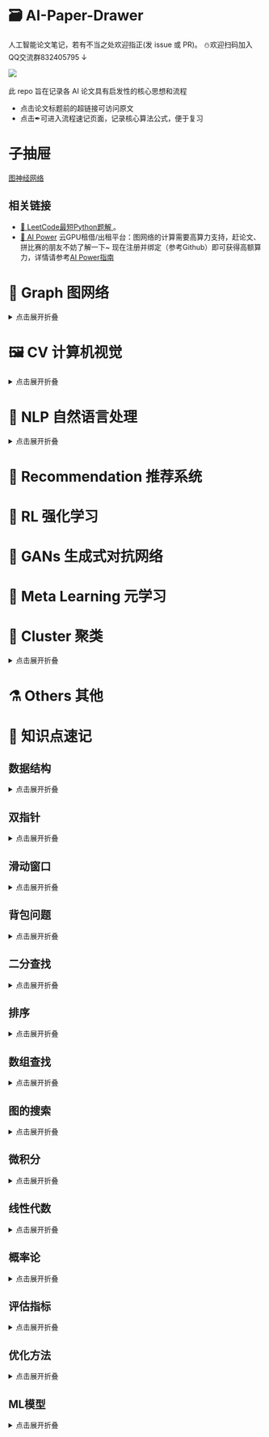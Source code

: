 # 🗃 AI-Paper-Drawer
人工智能论文笔记，若有不当之处欢迎指正(发 issue 或 PR)。 ⛄欢迎扫码加入QQ交流群832405795 ↓


![](drawer/home.png)

此 repo 旨在记录各 AI 论文具有启发性的核心思想和流程
- 点击论文标题前的超链接可访问原文
- 点击✒可进入流程速记页面，记录核心算法公式，便于复习

# 子抽屉
[图神经网络](图网络专区.md)

## 相关链接
- [🐍 LeetCode最短Python题解 ](https://github.com/cy69855522/Shortest-LeetCode-Python-Solutions)。
- [🚀 AI Power](https://www.aipower.xyz) 云GPU租借/出租平台：图网络的计算需要高算力支持，赶论文、拼比赛的朋友不妨了解一下~ 现在注册并绑定（参考Github）即可获得高额算力，详情请参考[AI Power指南](https://github.com/cy69855522/AI-Power)

# 💫 Graph 图网络

<details>
  <summary>点击展开折叠</summary>
	
## 图数据
### [【2016 ICLR】](https://arxiv.org/pdf/1511.05493.pdf) [✒](sources/papers/57514455543057425140583043554145555E5355305E554542515C305E5544475F425B43BFE673402/README.md) GATED GRAPH SEQUENCE NEURAL NETWORKS
- `动机：为了使GNN能够用于处理序列问题`
- 图神经网络的一种，以每一次局部传播的结果作为输入，网络层数即传播次数固定，层与层之间的信息传递手法利用GRU的门控机制
## 点云
### [【2020 AAAI】](https://arxiv.org/abs/1912.10775) [✒](sources/papers/407F797E64225E7F74752A30537F6262757C7164797F7E305C7571627E797E77307F763054697E717D79733D5E7F747530767F6230407F797E6430537C7F65743056757164656275305D7F74757C797E771DBFE673402/README.md) Point2Node: Correlation Learning of Dynamic-Node for Point Cloud Feature Modeling
- `动机：探索自我(自身特征通道)相关性、局部相关性、非局部相关性`
- 利用`softmax`引入自身通道注意力、节点与节点间注意力。考虑节点与节点间注意力时参考“Non-Local Neural Network”做矩阵乘法构建各点间的注意力。利用门控式分权聚合代替残差连接
### [【2020 AAAI】](https://arxiv.org/abs/1912.10644v1) [✒](sources/papers/57757F7D756462693043787162797E77305E7564677F627B30767F6230235430407F797E6430537C7F657430537C716363797679737164797F7E30717E74304375777D757E647164797F7EBFE673402/README.md) Geometry Sharing Network for 3D Point Cloud Classification and Segmentation
- `动机：构建特征空间的相似连接，挖掘远距离相似结构的相关性`
- 利用局部点构成的结构矩阵的特征值作为旋转平移不变的局部特征，寻找结构相似的点作为邻居
### [【2019 ICCV】](https://arxiv.org/abs/1908.04512) [](sources/papers/597E647562607F7C7164757430537F7E667F7C6564797F7E717C305E7564677F627B6330767F6230235430407F797E6430537C7F657430457E7475626364717E74797E77BFE673402/README.md) Interpolated Convolutional Networks for 3D Point Cloud Understanding
- `动机：利用插值解决点云数据结构的稀疏性、不规则性和无序性`
- 预设几个离散卷积核权重的位置，对每个中心点所对应的核权重位置进行插值并归一化，然后计算激活值
### [【2019 ICCV】](http://openaccess.thecvf.com/content_ICCV_2019/papers/Zheng_PointCloud_Saliency_Maps_ICCV_2019_paper.pdf) [](sources/papers/407F797E64537C7F65743043717C79757E7369305D716063BFE673402/README.md) PointCloud Saliency Maps
- `动机：建立点云的显著性图，评估每个点对于下游任务的重要性`
- 将某点的坐标移动到原点，计算模型性能差异作为点对于下游任务的贡献度。贡献度由`loss`对于点坐标模长`r`的偏导数决定
### [【2019 CVPR】](https://arxiv.org/abs/1811.07782) [✒](sources/papers/5D7F74757C797E77305C7F73717C3057757F7D756462797330436462657364656275307F7630235430407F797E6430537C7F657463306563797E773057757F3D535E5EBFE673402/README.md) Modeling Local Geometric Structure of 3D Point Clouds using Geo-CNN
- `动机：显式建模局部点间的几何结构`
- 将局部点云特征提取过程按三个正交基分解，然后根据边向量与基之间的夹角对提取的特征进行聚合，鼓励网络在整个特征提取层次中保持欧氏空间的几何结构
### [【2019 CVPR】](https://engineering.purdue.edu/~jshan/publications/2018/Lei%20Wang%20Graph%20Attention%20Convolution%20for%20Point%20Cloud%20Segmentation%20CVPR2019.pdf) Graph Attention Convolution for Point Cloud Segmentation
- `动机：引入注意力机制缓解图卷积各向同性问题，避免特征污染`
- 将离散卷积核设定为相对位置和特征差分的函数，并利用 `softmax` 做归一化
### [【2018 CVPR】](http://openaccess.thecvf.com/content_cvpr_2018/papers/Shen_Mining_Point_Cloud_CVPR_2018_paper.pdf) Mining Point Cloud Local Structures by Kernel Correlation and Graph Pooling
- `动机：类比卷积局部激活性到三维离散点云核相关`
- 类比卷积核对分布相近数据具有更高激活值的特点，构造可学习的图核，通过局部区域点的分布与图核的相似性计算激活值
### [【2018 CVPR】](https://arxiv.org/abs/1711.08920v2) [](sources/papers/43607C797E75535E5E2A30567163643057757F7D75646279733054757560305C7571627E797E77306779647830537F7E64797E657F656330523D43607C797E75305B75627E757C63BFE673402/README.md) SplineCNN: Fast Geometric Deep Learning with Continuous B-Spline Kernels
- `动机：一个新的基于b样条的卷积算子，它使得计算时间独立于核大小`
### [【2017 CVPR】](https://arxiv.org/abs/1612.00593) ⭐ PointNet: Deep Learning on Point Sets for 3D Classification and Segmentation
- `动机：构造具有排列不变性的神经网络`
- 本文开创 DL 在无序点云上识别的先河，利用核长为1的卷积核对每个点单独升维后使用对称函数（+、max 等）获取具有输入排列不变性的全局点云特征

</details>

# 🖼 CV 计算机视觉

<details>
  <summary>点击展开折叠</summary>
	
## 卷积演变
### [【2019 CVPR】](https://arxiv.org/abs/1904.05049v3) Drop an Octave: Reducing Spatial Redundancy in Convolutional Neural Networks with Octave Convolution
- `动机：缓解卷积层在特征图空间频率的冗余`
- 将卷积通道划分为俩个部分，高分辨率通道存储高频特征，低分辨率通道存储低频特征，提高效率

</details>

# 📜 NLP 自然语言处理

<details>
  <summary>点击展开折叠</summary>
	
## 循环神经网络
### [【2014】](https://arxiv.org/abs/1406.1078) [✒](sources/papers/5C7571627E797E773040786271637530427560627563757E647164797F7E63306563797E7730425E5E30557E737F7475623D5475737F74756230767F6230436471647963647973717C305D717378797E75304462717E637C7164797F7EBFE673402/README.md) Learning Phrase Representations using RNN Encoder-Decoder for Statistical Machine Translation
- 提出了`GRU`，其效果与`LSTM`相近，效率更高

</details>

# 💞 Recommendation 推荐系统

# 👾 RL 强化学习

# 🎨 GANs 生成式对抗网络

# 🔘 Meta Learning 元学习

# 🚥 Cluster 聚类

<details>
  <summary>点击展开折叠</summary>
	
## 目标函数
### [【2019 ICCV】](https://arxiv.org/abs/1807.06653v4) [✒](sources/papers/597E66716279717E6430597E767F627D7164797F7E30537C6563647562797E7730767F6230457E6365607562667963757430597D71777530537C716363797679737164797F7E30717E74304375777D757E647164797F7EBFE673402/README.md) Invariant Information Clustering for Unsupervised Image Classification and Segmentation
- `动机：提出一种新的聚类目标IIC作为端到端神经网络损失函数`
- 以一对近似样本投入神经网络获得成对的输出，最大化俩者的互信息

</details>

# ⚗ Others 其他

# 🎯 知识点速记
## 数据结构

<details>
  <summary>点击展开折叠</summary>
	
### 堆
- 二叉树结构，被用于实现**优先队列**
- 最小的数在最上面，子结点必定大于父结点
- 添加数据时加到最后一行从左往右添加，取出数据时拿走树顶的数并把最后一个（最后一行最右边一个）放在顶点处进行维护
- 添加/提取的时间复杂度都为`O(logN)`
### 二叉查找树
- 我们可以把二叉查找树当作是**二分查找**算法思想的树形结构体现
- 每个结点的值均大于其左子树上任意一个结点的值，小于其右子树上任意一个结点的值
- 删除节点后，在被删除结点的左子树中寻找最大结点放上去，如果需要移动的结点还有子结点，就递归执行前面的操作
- 平衡时时间复杂度为`o(logN)`，最坏情况下`O(N)`
### 栈
- **对称型数据**
  - [20. 有效的括号](https://leetcode-cn.com/problems/valid-parentheses/)
- 需要**控制局部出栈**
### 单调队列
- **控制局部出队**

</details>

## 双指针

<details>
  <summary>点击展开折叠</summary>

- 在**有序数组**中利用双指针可以降低时间复杂度
- [167. 两数之和 II - 输入有序数组](https://leetcode-cn.com/problems/two-sum-ii-input-array-is-sorted/submissions/)

</details>

## 滑动窗口

<details>
  <summary>点击展开折叠</summary>

- 具有**局部性质（比如连续）**
  - [53. 最大子序和](https://leetcode-cn.com/problems/maximum-subarray/)
- 利用local和global来分别记录以当前位置为结尾的局部值和全局值

</details>

## 背包问题

<details>
  <summary>点击展开折叠</summary>

- 以某个物体选或者不选作为节点分叉，构造BFS解决
- 完全背包问题需要在选择使用当前物体的情况下持续加分支直到不选用（即转化为01背包问题）
- 题目通常要求**选择子集**

</details>

## 二分查找

<details>
  <summary>点击展开折叠</summary>

- 解空间一定具有**单调**的性质
- 一般数学题会用到

</details>

## 排序

<details>
  <summary>点击展开折叠</summary>
	
### 冒泡排序
- 重复“从序列右边开始比较相邻两个数字的大小，再根据结果交换两个数字的位置”，每次迭代都把最小的数字移动到最左边
- 时间复杂度：`O(N^2)`
### 选择排序
- 执行N次不放回地取最小值操作
- 时间复杂度：`O(N^2)`
### 插入排序
- 把右侧未排序的数逐个插入到左侧已经排好的区域
- 时间复杂度：`O(N^2)`
### 堆排序
- 把数据存进堆，然后从堆顶逐个取出
- 时间复杂度：`O(NlogN)`
### 归并排序
- 把数据递归地对半分，分到不能分的时候对半组合并排序
- 时间复杂度：`O(NlogN)`，将长度为`N`的序列对半分割直到只有一个数据为止时，可以分成`log2(N)`行，每行排序耗费`N`次比较。也就是说，总的运行时间为 O(NlogN)
- ```python
  def merge(num: list):
    if len(num) < 1: return num
    a = []
    a1, a2 = merge(num[:(half:=len(num)//2)]), merge(num[half:])
    while a1 and a2:
        if a1[0] > a2[0]: a1, a2 = a2, a1
        a.append(a1[0])
        a1 = a1[1:]
    return a + a1 + a2
  ```
### 快速排序
- 选择一个基准值`m`，然后把数据划分为比`m`小和不小于`m`的俩个部分。递归这两个部分，最后整个数组就是从小到大了
- 时间复杂度：平均`O(NlogN)`，最差情况（每次m都选到极端数字，需要递归O(N)次）`O(N^2)`
- ```python
  def quick(num: list):
    if len(num) < 1: return num
    m, num = num[0], num[1:]
    l = quick([n for n in num if n < m])
    r = quick([n for n in num if n >= m])
    return l + [m] + r
  ```

</details>

## 数组查找

<details>
  <summary>点击展开折叠</summary>
	
### 二分查找
- 需要数组已经排好序
- 每次都对比中间值，进而缩小一半的搜索范围
- 时间复杂度为：`logN`

</details>

## 图的搜索

<details>
  <summary>点击展开折叠</summary>
	
### 最小生成树
- 边权和最小的生成树（无环，但连接了所有节点）
- Kruskal
  - 对所有边进行排序
  - 按权的顺序来添加边（已经连通的点不需要）
- Prim
  - 随便选一点加入点集
  - 选择距离点集最近的点加入点集
### 广度优先 BFS
- 广度优先搜索(BFS)是一种对图进行搜索的算法。BFS会优先从离起点近的顶点开始搜索，这样由近及广。根据BFS的特性，其常常被用于 `遍历` 和 `搜索最短路径`
- BFS一般流程：
	```python
	class Solution(object):
	    def BFS(self):
		# 1.使用 queue.Queue 初始化队列 q = Queue()
		# 2.选择合适的根节点压入队列

		# 3.使用 wile 进入队列循环，直到搜索完毕 while not q.empty():
		# {
		#   4.取出一个节点 q.get()
		#   5.放入这个节点周围的节点 q.put()
		# }
	```
	- 使用 BFS 时，需要抓住 3 个关键点：根节点是什么？根节点的一阶邻域节点是哪些？什么时候停止搜索？
### 深度优先 DFS
- 深度优先搜索会沿着一条路径不断往下搜索直到不能再继续为止，然后再折返，开始搜索下一条候补路径。
- DFS一般流程类似于BFS，但是用栈而不是队列

</details>

## 微积分

<details>
  <summary>点击展开折叠</summary>
	
### 链式法则
- `f(g(x))' = f'g'`
- `f(g(x),z(x))' = f'g' + f'z'`
- 参考：
  - [📘 知乎◽深度学习数学基础之链式法则](https://zhuanlan.zhihu.com/p/113112455)

</details>

## 线性代数

<details>
  <summary>点击展开折叠</summary>
	
### [✒](sources/keyPoints/AEC8C5E3BFE673402/README.md) 矩阵
- 矩阵代表一种对空间内所有点的线性变换，即线性地改变空间的标准正交基
- 线性变换：旋转、缩放
- 方阵可分解为特征值与特征向量，矩阵的变化过程可以用多个方向的缩放表示，特征值代表方向，特征值代表程度
- 矩阵相乘的理解：`A[n, m] × B[m, k] = C[n, k]`，`C[i][j] = A[i] · B[:, j].T`

</details>

## 概率论

<details>
  <summary>点击展开折叠</summary>
	
### 极大似然估计
- ∏p（联合概率/所有样本都被正确分类的概率）
- 选取候选参数中使得所有样本被正确分类的概率最大的参数
- 损失函数：最大化所有样本正确类别概率的乘积就可以反向寻找最优参数

</details>

## 评估指标

<details>
  <summary>点击展开折叠</summary>
	
- accuracy 正确率：被分对的样本 / 所有样本
- precision 精度：分对的正样本 / 预测为正的样本
- recall 召回率（真阳性率）：分对的正样本 / 正样本，有病的被查出来的概率
- 假阳性率：分错的负样本 / 负样本，没病的被当成有病的概率
- ROC曲线：滑动归类阈值来产生关键点并连接，横坐标为`1 - 假阳性率`，纵坐标为`真阳性率`，线下面积`AUC = (1 - 假阳性率)*真阳性率`越高越好
- f1 score：`2*precision*recall / (precision + recall)`

</details>

## 优化方法

<details>
  <summary>点击展开折叠</summary>
	
- 最小二乘法：设偏导为0求解参数
- 梯度下降：朝着损失下降最快的方向迭代
- Sinkhorn（最优分配）：分配优化方法
	- 条件：给出代价矩阵M(n×m)表示n个用户各自对m种小吃的厌恶程度，向量r表示每个人的需求量，向量c表示每种小吃的数量
	- 目标：找到总体满意度最高的分配方法，
	- 参考：[📕 CSDN◽Sinkhorn算法](https://blog.csdn.net/zsfcg/article/details/112510577)
### SGD
### Adam
## 损失函数
### [✒](sources/keyPoints/53627F636330557E64627F6069BFE673402/README.md) Cross Entropy
- 交叉熵常用于分类问题，表示的是预测结果的概率分布与实际结果概率分布的差异
- 熵代表信息量的期望
- AB的KL散度 = A的熵 + AB交叉熵
## 归一化
## 激活函数
### Sigmoid/Logistic
![](sources/keyPoints/sigmoid.jpg)
- y = 1/(1+e^(-x))
- 导数 y' = y(1-y)

</details>

## ML模型

<details>
  <summary>点击展开折叠</summary>
	
### Logistic Regression 逻辑回归
- 以sigmoid为激活函数的单层全连接网络
### LDA 线性判别分析
- 将高维数据投影到二维进行分类，最小化投影后类内协方差，最大化投影后两个类别中心的距离
### K-Means K均值聚类
- 简单，效率高
1. 随机选择K个样本作为类心
2. 把每个样本点归类到最近的类心下
3. 重新计算每个类的均值作为新的类心
4. 重复2~3直到收敛（类心变动不大）
### Naive Bayes 朴素贝叶斯
- 根据训练集预估：已知条件B下某类A出现的概率
- 边缘概率（又称先验概率）：某一个事件的概率`P(A)`
- 联合概率：多个事件共同发生的概率`P(A∩B)`
- 条件概率（又称后验概率）：事件A在另外一个事件B已经发生条件下的发生概率`P(A|B)`
- ![](sources/keyPoints/bayes.png)
- `P(A|B) = P(A∩B)/P(B) = P(A)P(B|A)/P(B)`
- 总结：
  - `P(樱桃|圆形) = P(樱桃∩圆形) / P(圆形)`
  - **已知特征B的情况下推测样本属于A的概率 = 训练集中具备特征B的样本中存在类别A的概率**
### PCA 主成分分析
- 假设均值为0
- 朝着方差最大的基降维，不同基之间正交，基的个数即降维后数据维数
- 理解：
  - 设输入为矩阵`M`，形状`N×3`，`N`代表样本个数，`3`是特征通道数
  - `C = M^T × M`，`C`为协方差矩阵
  - **PCA要找到一个变换矩阵`Q`，使得`MQ`的协方差矩阵成为一个对角阵。此时对角线上的方差有数值，而其余的协方差为0（降维后基正交）。**
  - 因此新的协方差矩阵`C' = (MQ)^T × MQ = Q^T M^T M Q = Q^T C Q = λ`，同特征分解
  - 为了尽可能保留数据特征，PCA希望在新的基上数据分散一些（方差大），故选择特征值大的特征向量作为`Q`
- 参考：
  - [📺 B站◽22降维算法-PCA主成分分析](https://www.bilibili.com/video/BV1PJ411G74g?p=1)
### SVM 支持向量机
- 使得距离边界最近的点到边界的距离尽量大（Margin）
### Decision Tree 决策树
- ★构造决策树
  - [熵：信息量的期望 -∑Pi·ln(Pi)](sources/keyPoints/53627F636330557E64627F6069BFE673402/README.md)
  - Gini系数(和熵一样用于衡量混乱度)：`-∑Pi·(1-Pi)`
  - 决策树以特征为节点，把原本规划到不同分支的叶子上
  - 出于推理速度的考虑，决策树越矮越好，因此节点的熵降低越快越好
  - 信息增益（**添加节点**后熵减小的程度） = 节点的熵 - ∑分支概率·分支后的熵
  - ID3：以信息增益大的点作为新节点构树
  - C4.5：为了排除类似ID特征一样的干扰项（增益高，分支下样本稀缺），以信息增益率（增益/分支方式的熵）作为添加节点的依据
  - 损失函数C：叶子的熵的期望`∑Nt·H(t)`越小越好，`N`代表叶子下样本量，`H`代表熵
  - 连续值作为节点特征：区间化
- 剪枝
  - 预剪枝（控制是否继续分叉）
  1. 提前停止（限制最大深度）
  2. 最小节点样本量（小于某个阈值不再分割）
  - 后剪枝
  损失函数C'：C+α|T|，α为参数，|T|代表叶子数
- 参考：
  - [📺 B站◽决策树与随机森林](https://www.bilibili.com/video/BV1Ps411V7px?p=1)
### Ensemble 集成学习
- Bootstraping：有放回采样
- Bagging：利用Bootstraping采样多次分别构造多个同类分类器，最后进行投票。可并行。降低了模型表现的方差variance。
- Boosting：递归地构建多个同类弱分类器，每个弱分类器都修正上一次的结果。不可并行。降低了模型表现的偏差bias。
- Stacking：堆叠不同的模型
- 参考：
  - ![](sources/keyPoints/bias_vars.png)
    靶心指的是表现最好的模型
  - [📘 知乎◽为什么说bagging是减少variance，而boosting是减少bias?](https://www.zhihu.com/question/26760839)
### Random Forest 随机森林
- 样本选择（有放回）：利用Bagging并行构造多颗决策树投票
- 特征选择（不放回）：选取部分特征
### Adaboost
- 递进地组合多个弱分类器形成一个强分类器，**每轮根据上一个基分类器的效果调整数据权重**，增加被分错的样本的权重
1. 对每个训练样本赋予相同的权重，训练第一个基分类器
2. 根据前一个基分类器的效果更新样本权重，重复此步骤多次得到多个基分类器
3. 依据基分类器的表现，对所有基分类器的预测结果加权求和
- 参考：
  - [📺 B站◽adaboost视频演示](https://www.bilibili.com/video/BV1fJ411277N?from=search&seid=1509457975916423108)
### GBDT
- 递进地组合多个弱分类器形成一个强分类器，**每轮以之前组合模型的残差（真实值-预测值）作为标签学习一个决策树**，预测残差
1. 有一个样本[数据->标签]是：[(2，4，5)-> 4]
2. 第一棵决策树用这个样本训练的预测为3.3
3. 那么第二棵决策树训练时的输入，这个样本就变成了：[(2，4，5)-> 0.7]。也就是说，下一棵决策树输入样本会与前面决策树的训练和预测相关
4. 重复引入新的树学习残差
5. 把样本通过所有树的结果相加获得最终预测值
- 以上是针对均方差损失函数。然而，对于更复杂的损失函数，比如引入了正则项，则最优目标不是让预测值完全等于真实值。此时，可以用损失函数针对
- 总结：
  - 仿照梯度下降原理，考虑：`Loss=LossFunction(之前的模型f(x))`，那么要最小化损失，现在可以引入一个新的模型g，使得`Loss=LossFunction(之前的模型f(x)+新模型g(x))`最小。
  - 根据梯度下降算法，可以让g(x)为f(x)的负梯度，通过不断迭代来逼近最小Loss，因此GBDT以f(x)的负梯度作为标签训练新的模型g
- 参考：
  - [📕 CSDN◽Adaboost、GBDT与XGBoost的区别](https://blog.csdn.net/hellozhxy/article/details/82143554)
  - [📘 知乎◽gbdt的残差为什么用负梯度代替？](https://www.zhihu.com/question/63560633/answer/581670747)
### XGBoost
- 类似于GBDT，区别为：
  - GBDT将LossFunction泰勒展开到一阶，而XGBoost将目标函数泰勒展开到了二阶
  - GBDT是给新的基模型寻找新的拟合标签（前面加法模型的负梯度），而XGBoost是给新的基模型寻找新的目标函数（目标函数关于新的基模型的二阶泰勒展开）。换句话说，GBDT要求新模型最终预测值拟合负梯度，而XGBoost直接利用这种要求来构建最优决策树
  - XGBoost加入了叶子权重的L2正则化项
- 参考：
  - [XGBoost原理概述 XGBoost和GBDT的区别](http://www.elecfans.com/d/995278.html)
  - [机器学习算法总结(四)——GBDT与XGBOOST](https://www.cnblogs.com/jiangxinyang/p/9248154.html)
### RANSAC 随机一致性采样
- RANSAC主要解决样本中的外点问题，最多可处理50%的外点情况
- RANSAC通过反复选择数据中的一组随机子集来达成目标。被选取的子集被假设为局内点，并用下述方法进行验证：
	1. 有一个模型适用于假设的局内点，即所有的未知参数都能从假设的局内点计算得出。
	2. 用1中得到的模型去测试所有的其它数据，如果某个点适用于估计的模型，认为它也是局内点。
	3. 如果有足够多的点被归类为假设的局内点，那么估计的模型就足够合理。
	4. 然后，用所有假设的局内点去重新估计模型，因为它仅仅被初始的假设局内点估计过。
	5. 最后，通过估计局内点与模型的错误率来评估模型。
- 这个过程被重复执行固定的次数，每次产生的模型要么因为局内点太少而被舍弃，要么因为它比现有的模型更好而被选用。
- 参考：[📘 知乎◽计算机视觉基本原理——RANSAC](https://zhuanlan.zhihu.com/p/45532306)
### 单应估计
- 求解同构图的投影变换（单应性变换）矩阵
- 参考：[📘 知乎◽单应性Homograph估计：从传统算法到深度学习](https://zhuanlan.zhihu.com/p/74597564)
### SIFT
- 方向估计：基于图像局部的梯度方向，分配给每个关键点位置一个或多个方向
- 尺度不变：获得多尺度特征序列，提取轮廓作为尺度不变特征特征
### NMS
- 抑制重复的置信度不高的候选框
- 对于同类别且重叠的框进行排序。从置信度最大的框开始，计算其他框和它的IOU，超过一定阈值就删除。按顺序执行完所有候选框

</destails>

## 深度学习

<details>
  <summary>点击展开折叠</summary>
	
- 为方便表示，`σ`为激活函数，`S^t`为t时隐状态，X为输入，Y为输出
### RNN
- `S^t = σ(W1·X^t + W2·S^(t-1))`
- `Y^t = σ(W3·S^t)`
- 梯度问题：
  - `S^t = σ(W1·X^t + W2·σ(W1·X^(t-1) + W2·σ(W1·X^(t-2) + W2·...))`
  - 根据[链式法则](链式法则)，W的梯度可以分解为多个时间步上梯度的累和，越远的时间步梯度需要连乘越多次W2σ'。连乘相同W多次，W过小容易导致梯度弥散，过大容易导致梯度爆炸
### LSTM
![](sources/keyPoints/lstm_gru.jpg)
- 拼接`H^(t-1)`和`X`生成细胞状态`C^~`和三个门，遗忘门过滤`C^(t-1)`，输入门过滤`C^~`，输出门过滤新的细胞状态`C^t = tanh(过滤后的C^(t-1) + 过滤后的C^~)`来生成隐向量`H^t`
- `input_gate = sigmoid(W3·X^t + W4·H^(t-1))`
- `C^~ = tanh(W5·X^t + W6·H^(t-1))`
- `forget_gate = sigmoid(W1·X^t + W2·H^(t-1))`
- `C^t = forget_gate ⊙ C^(t-1) + input_gate ⊙ C^~`
- `output_gate = sigmoid(W7·X^t + W8·H^(t-1))`
- `H^t = output_gate ⊙ tanh(C^t)`
- 与RNN的核心不同：
  - `C^~`就是RNN中的`State`，相当于把`State`做了个门控式的残差连接
  - 对`C^t`也做了一个门控来生成最后的输出`H^t`
### GRU [✒](sources/papers/5C7571627E797E773040786271637530427560627563757E647164797F7E63306563797E7730425E5E30557E737F7475623D5475737F74756230767F6230436471647963647973717C305D717378797E75304462717E637C7164797F7EBFE673402/README.md)
- 拼接`H^(t-1)`和`X`生成隐状态`H^~`和俩个门，重置门在生成隐状态`H^~`时过滤上一次的隐状态`H^(t-1)`，更新门控制隐状态的残差连接，连接后直接作为新的隐向量
- `reset_gate = sigmoid(W1·X^t + W2·H^(t-1))`
- `H^~ = tanh(W3·X^t + reset_gate ⊙ W4·H^(t-1))`
- `update_gate = sigmoid(W5·X^t + W6·H^(t-1))`
- `H^t = (1 - update_gate) ⊙ H^(t-1) + update_gate ⊙ H^~`
- 与RNN的核心不同：
  - `H^~`就是RNN中的`State`，生成`State`时对`H^(t-1)`做了一个门控，同LSTM做了一个残差连接
  - 隐状态直接作为输出
- 与LSTM的核心不同：
  - 做残差的时候用更新门代替了输入门和遗忘门
  - 把输出门提前了作为上一次状态的过滤
### Transformer
### 模块
#### Upsampling 上采样
- 线性插值
- 转置卷积：对输入的每个像素点周围添加空洞来卷积
- Pixel Shuffle 子像素卷积：多做几次卷积，把通道在分辨率空间上拼在一起

</details>
